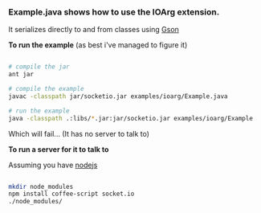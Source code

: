 ### Example.java shows how to use the IOArg extension. 

It serializes directly to and from classes using [Gson](http://code.google.com/p/google-gson/) <br />

<b>To run the example</b> (as best i've managed to figure it) 

```bash

# compile the jar
ant jar

# compile the example
javac -classpath jar/socketio.jar examples/ioarg/Example.java 

# run the example
java -classpath .:libs/*.jar:jar/socketio.jar examples/ioarg/Example

```

Which will fail...  (It has no server to talk to)

<b>To run a server for it to talk to</b> 

Assuming you have [nodejs](http://nodejs.org/)

```bash

mkdir node_modules
npm install coffee-script socket.io
./node_modules/


```

